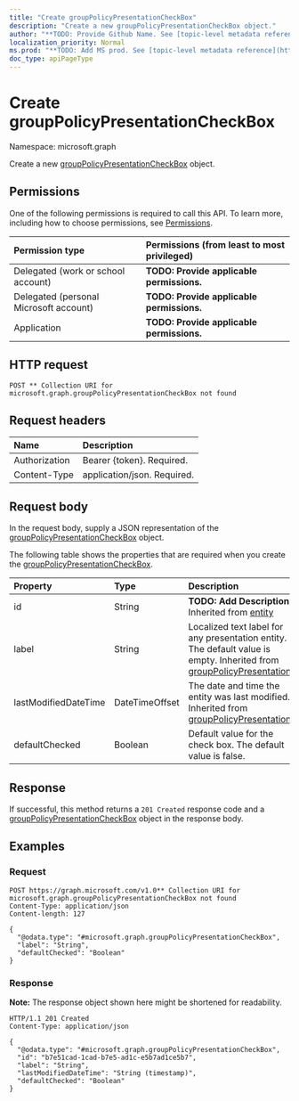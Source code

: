 ```yaml
---
title: "Create groupPolicyPresentationCheckBox"
description: "Create a new groupPolicyPresentationCheckBox object."
author: "**TODO: Provide Github Name. See [topic-level metadata reference](https://msgo.azurewebsites.net/add/document/guidelines/metadata.html#topic-level-metadata)**"
localization_priority: Normal
ms.prod: "**TODO: Add MS prod. See [topic-level metadata reference](https://msgo.azurewebsites.net/add/document/guidelines/metadata.html#topic-level-metadata)**"
doc_type: apiPageType
---
```


# Create groupPolicyPresentationCheckBox
Namespace: microsoft.graph



Create a new [groupPolicyPresentationCheckBox](../resources/grouppolicypresentationcheckbox.md) object.

## Permissions
One of the following permissions is required to call this API. To learn more, including how to choose permissions, see [Permissions](/graph/permissions-reference).

|Permission type|Permissions (from least to most privileged)|
|:---|:---|
|Delegated (work or school account)|**TODO: Provide applicable permissions.**|
|Delegated (personal Microsoft account)|**TODO: Provide applicable permissions.**|
|Application|**TODO: Provide applicable permissions.**|

## HTTP request

<!-- {
  "blockType": "ignored"
}
-->
``` http
POST ** Collection URI for microsoft.graph.groupPolicyPresentationCheckBox not found
```

## Request headers
|Name|Description|
|:---|:---|
|Authorization|Bearer {token}. Required.|
|Content-Type|application/json. Required.|

## Request body
In the request body, supply a JSON representation of the [groupPolicyPresentationCheckBox](../resources/grouppolicypresentationcheckbox.md) object.

The following table shows the properties that are required when you create the [groupPolicyPresentationCheckBox](../resources/grouppolicypresentationcheckbox.md).

|Property|Type|Description|
|:---|:---|:---|
|id|String|**TODO: Add Description** Inherited from [entity](../resources/entity.md)|
|label|String|Localized text label for any presentation entity. The default value is empty. Inherited from [groupPolicyPresentation](../resources/grouppolicypresentation.md)|
|lastModifiedDateTime|DateTimeOffset|The date and time the entity was last modified. Inherited from [groupPolicyPresentation](../resources/grouppolicypresentation.md)|
|defaultChecked|Boolean|Default value for the check box. The default value is false.|



## Response

If successful, this method returns a `201 Created` response code and a [groupPolicyPresentationCheckBox](../resources/grouppolicypresentationcheckbox.md) object in the response body.

## Examples

### Request
<!-- {
  "blockType": "request",
  "name": "create_grouppolicypresentationcheckbox_from_"
}
-->
``` http
POST https://graph.microsoft.com/v1.0** Collection URI for microsoft.graph.groupPolicyPresentationCheckBox not found
Content-Type: application/json
Content-length: 127

{
  "@odata.type": "#microsoft.graph.groupPolicyPresentationCheckBox",
  "label": "String",
  "defaultChecked": "Boolean"
}
```


### Response
**Note:** The response object shown here might be shortened for readability.
<!-- {
  "blockType": "response",
  "truncated": true,
  "@odata.type": "microsoft.graph.groupPolicyPresentationCheckBox"
}
-->
``` http
HTTP/1.1 201 Created
Content-Type: application/json

{
  "@odata.type": "#microsoft.graph.groupPolicyPresentationCheckBox",
  "id": "b7e51cad-1cad-b7e5-ad1c-e5b7ad1ce5b7",
  "label": "String",
  "lastModifiedDateTime": "String (timestamp)",
  "defaultChecked": "Boolean"
}
```

